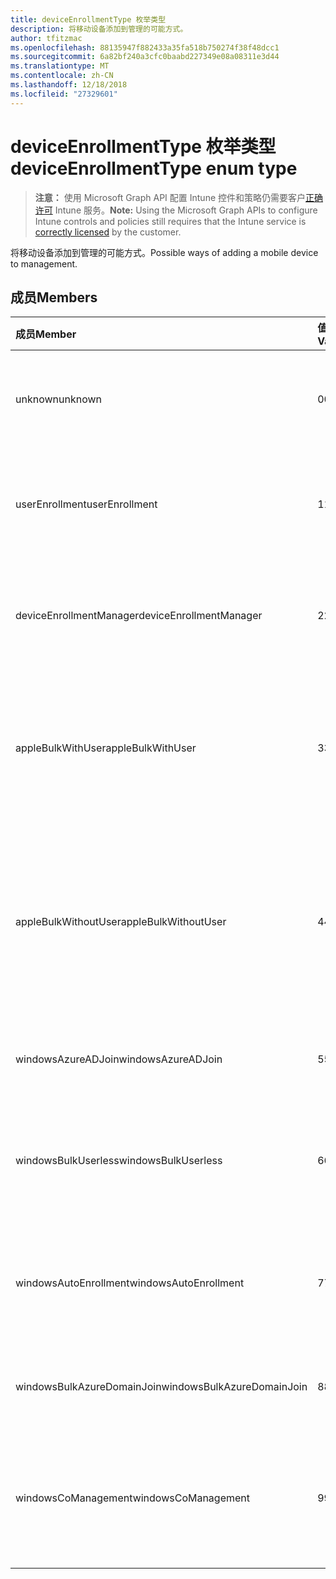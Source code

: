 ```yaml
---
title: deviceEnrollmentType 枚举类型
description: 将移动设备添加到管理的可能方式。
author: tfitzmac
ms.openlocfilehash: 88135947f882433a35fa518b750274f38f48dcc1
ms.sourcegitcommit: 6a82bf240a3cfc0baabd227349e08a08311e3d44
ms.translationtype: MT
ms.contentlocale: zh-CN
ms.lasthandoff: 12/18/2018
ms.locfileid: "27329601"
---
```

# <a name="deviceenrollmenttype-enum-type"></a><span data-ttu-id="67b35-103">deviceEnrollmentType 枚举类型</span><span class="sxs-lookup"><span data-stu-id="67b35-103">deviceEnrollmentType enum type</span></span>

> <span data-ttu-id="67b35-104">**注意：** 使用 Microsoft Graph API 配置 Intune 控件和策略仍需要客户[正确许可](https://go.microsoft.com/fwlink/?linkid=839381) Intune 服务。</span><span class="sxs-lookup"><span data-stu-id="67b35-104">**Note:** Using the Microsoft Graph APIs to configure Intune controls and policies still requires that the Intune service is [correctly licensed](https://go.microsoft.com/fwlink/?linkid=839381) by the customer.</span></span>

<span data-ttu-id="67b35-105">将移动设备添加到管理的可能方式。</span><span class="sxs-lookup"><span data-stu-id="67b35-105">Possible ways of adding a mobile device to management.</span></span>

## <a name="members"></a><span data-ttu-id="67b35-106">成员</span><span class="sxs-lookup"><span data-stu-id="67b35-106">Members</span></span>
|<span data-ttu-id="67b35-107">成员</span><span class="sxs-lookup"><span data-stu-id="67b35-107">Member</span></span>|<span data-ttu-id="67b35-108">值</span><span class="sxs-lookup"><span data-stu-id="67b35-108">Value</span></span>|<span data-ttu-id="67b35-109">说明</span><span class="sxs-lookup"><span data-stu-id="67b35-109">Description</span></span>|
|:---|:---|:---|
|<span data-ttu-id="67b35-110">unknown</span><span class="sxs-lookup"><span data-stu-id="67b35-110">unknown</span></span>|<span data-ttu-id="67b35-111">0</span><span class="sxs-lookup"><span data-stu-id="67b35-111">0</span></span>|<span data-ttu-id="67b35-112">默认值，注册类型不是收集的。</span><span class="sxs-lookup"><span data-stu-id="67b35-112">Default value, enrollment type was not collected.</span></span>|
|<span data-ttu-id="67b35-113">userEnrollment</span><span class="sxs-lookup"><span data-stu-id="67b35-113">userEnrollment</span></span>|<span data-ttu-id="67b35-114">1</span><span class="sxs-lookup"><span data-stu-id="67b35-114">1</span></span>|<span data-ttu-id="67b35-115">通过 BYOD 通道用户驱动的注册。</span><span class="sxs-lookup"><span data-stu-id="67b35-115">User driven enrollment through BYOD channel.</span></span>|
|<span data-ttu-id="67b35-116">deviceEnrollmentManager</span><span class="sxs-lookup"><span data-stu-id="67b35-116">deviceEnrollmentManager</span></span>|<span data-ttu-id="67b35-117">2</span><span class="sxs-lookup"><span data-stu-id="67b35-117">2</span></span>|<span data-ttu-id="67b35-118">用户注册使用设备注册管理器帐户。</span><span class="sxs-lookup"><span data-stu-id="67b35-118">User enrollment with a device enrollment manager account.</span></span>|
|<span data-ttu-id="67b35-119">appleBulkWithUser</span><span class="sxs-lookup"><span data-stu-id="67b35-119">appleBulkWithUser</span></span>|<span data-ttu-id="67b35-120">3</span><span class="sxs-lookup"><span data-stu-id="67b35-120">3</span></span>|<span data-ttu-id="67b35-121">Apple 批量注册及用户质询 （DEP、 Apple 配置器）。</span><span class="sxs-lookup"><span data-stu-id="67b35-121">Apple bulk enrollment with user challenge (DEP, Apple Configurator).</span></span>|
|<span data-ttu-id="67b35-122">appleBulkWithoutUser</span><span class="sxs-lookup"><span data-stu-id="67b35-122">appleBulkWithoutUser</span></span>|<span data-ttu-id="67b35-123">4</span><span class="sxs-lookup"><span data-stu-id="67b35-123">4</span></span>|<span data-ttu-id="67b35-124">Apple 批量注册没有用户质询 （DEP，Apple 配置器 Mobile 配置）。</span><span class="sxs-lookup"><span data-stu-id="67b35-124">Apple bulk enrollment without user challenge (DEP, Apple Configurator, Mobile Config).</span></span>|
|<span data-ttu-id="67b35-125">windowsAzureADJoin</span><span class="sxs-lookup"><span data-stu-id="67b35-125">windowsAzureADJoin</span></span>|<span data-ttu-id="67b35-126">5</span><span class="sxs-lookup"><span data-stu-id="67b35-126">5</span></span>|<span data-ttu-id="67b35-127">Windows Azure AD 10 加入。</span><span class="sxs-lookup"><span data-stu-id="67b35-127">Windows 10 Azure AD Join.</span></span>|
|<span data-ttu-id="67b35-128">windowsBulkUserless</span><span class="sxs-lookup"><span data-stu-id="67b35-128">windowsBulkUserless</span></span>|<span data-ttu-id="67b35-129">6</span><span class="sxs-lookup"><span data-stu-id="67b35-129">6</span></span>|<span data-ttu-id="67b35-130">Windows 10 批量注册通过 ICD 证书。</span><span class="sxs-lookup"><span data-stu-id="67b35-130">Windows 10 Bulk enrollment through ICD with certificate.</span></span>|
|<span data-ttu-id="67b35-131">windowsAutoEnrollment</span><span class="sxs-lookup"><span data-stu-id="67b35-131">windowsAutoEnrollment</span></span>|<span data-ttu-id="67b35-132">7</span><span class="sxs-lookup"><span data-stu-id="67b35-132">7</span></span>|<span data-ttu-id="67b35-133">Windows 10 自动注册。</span><span class="sxs-lookup"><span data-stu-id="67b35-133">Windows 10 automatic enrollment.</span></span> <span data-ttu-id="67b35-134">（添加工作帐户）</span><span class="sxs-lookup"><span data-stu-id="67b35-134">(Add work account)</span></span>|
|<span data-ttu-id="67b35-135">windowsBulkAzureDomainJoin</span><span class="sxs-lookup"><span data-stu-id="67b35-135">windowsBulkAzureDomainJoin</span></span>|<span data-ttu-id="67b35-136">8</span><span class="sxs-lookup"><span data-stu-id="67b35-136">8</span></span>|<span data-ttu-id="67b35-137">Windows 10 批量 Azure AD 加入。</span><span class="sxs-lookup"><span data-stu-id="67b35-137">Windows 10 bulk Azure AD Join.</span></span>|
|<span data-ttu-id="67b35-138">windowsCoManagement</span><span class="sxs-lookup"><span data-stu-id="67b35-138">windowsCoManagement</span></span>|<span data-ttu-id="67b35-139">9</span><span class="sxs-lookup"><span data-stu-id="67b35-139">9</span></span>|<span data-ttu-id="67b35-140">Windows 10 共同管理触发自动执行某些操作或组策略。</span><span class="sxs-lookup"><span data-stu-id="67b35-140">Windows 10 co-management triggered by AutoPilot or Group Policy.</span></span>|



